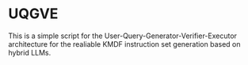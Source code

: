 # UQGVE
This is a simple script for the User-Query-Generator-Verifier-Executor architecture for the realiable KMDF instruction set generation based on hybrid LLMs. 
